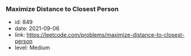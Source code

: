 ### Maximize Distance to Closest Person

* id: 849
* date: 2021-09-06
* link: https://leetcode.com/problems/maximize-distance-to-closest-person
* level: Medium
